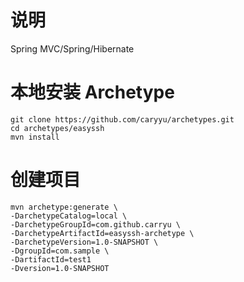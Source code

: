 # 说明
Spring MVC/Spring/Hibernate

# 本地安装 Archetype
```
git clone https://github.com/caryyu/archetypes.git
cd archetypes/easyssh
mvn install
```

# 创建项目
```
mvn archetype:generate \
-DarchetypeCatalog=local \
-DarchetypeGroupId=com.github.carryu \
-DarchetypeArtifactId=easyssh-archetype \
-DarchetypeVersion=1.0-SNAPSHOT \
-DgroupId=com.sample \
-DartifactId=test1
-Dversion=1.0-SNAPSHOT
```